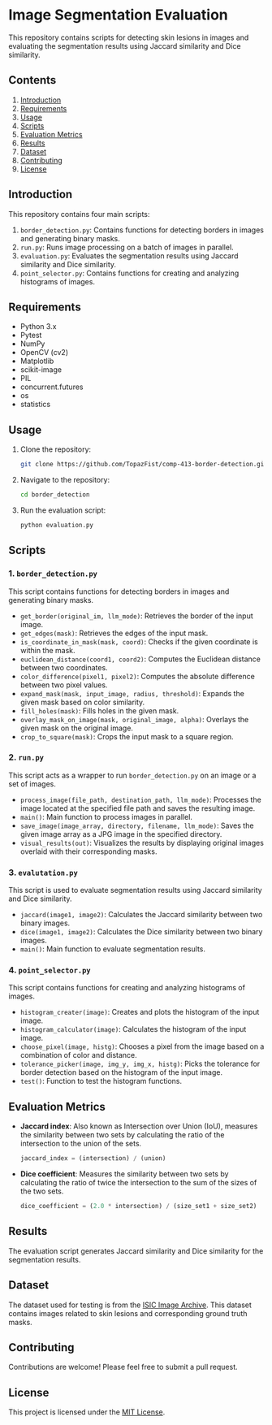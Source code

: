 # Image Segmentation Evaluation

This repository contains scripts for detecting skin lesions in images and evaluating the segmentation results using Jaccard similarity and Dice similarity.

## Contents

1. [Introduction](#introduction)
2. [Requirements](#requirements)
3. [Usage](#usage)
4. [Scripts](#scripts)
5. [Evaluation Metrics](#evaluation-metrics)
6. [Results](#results)
7. [Dataset](#dataset)
8. [Contributing](#contributing)
9. [License](#license)

## Introduction

This repository contains four main scripts:

1. `border_detection.py`: Contains functions for detecting borders in images and generating binary masks.
2. `run.py`: Runs image processing on a batch of images in parallel.
3. `evaluation.py`: Evaluates the segmentation results using Jaccard similarity and Dice similarity.
4. `point_selector.py`: Contains functions for creating and analyzing histograms of images.

## Requirements

- Python 3.x
- Pytest
- NumPy
- OpenCV (cv2)
- Matplotlib
- scikit-image
- PIL
- concurrent.futures
- os
- statistics

## Usage

1. Clone the repository:

    ```bash
    git clone https://github.com/TopazFist/comp-413-border-detection.git
    ```

2. Navigate to the repository:

    ```bash
    cd border_detection
    ```

3. Run the evaluation script:

    ```bash
    python evaluation.py
    ```

## Scripts

### 1. `border_detection.py`

This script contains functions for detecting borders in images and generating binary masks.

- `get_border(original_im, llm_mode)`: Retrieves the border of the input image.
- `get_edges(mask)`: Retrieves the edges of the input mask.
- `is_coordinate_in_mask(mask, coord)`: Checks if the given coordinate is within the mask.
- `euclidean_distance(coord1, coord2)`: Computes the Euclidean distance between two coordinates.
- `color_difference(pixel1, pixel2)`: Computes the absolute difference between two pixel values.
- `expand_mask(mask, input_image, radius, threshold)`: Expands the given mask based on color similarity.
- `fill_holes(mask)`: Fills holes in the given mask.
- `overlay_mask_on_image(mask, original_image, alpha)`: Overlays the given mask on the original image.
- `crop_to_square(mask)`: Crops the input mask to a square region.

### 2. `run.py`

This script acts as a wrapper to run `border_detection.py` on an image or a set of images.

- `process_image(file_path, destination_path, llm_mode)`: Processes the image located at the specified file path and saves the resulting image.
- `main()`: Main function to process images in parallel.
- `save_image(image_array, directory, filename, llm_mode)`: Saves the given image array as a JPG image in the specified directory.
- `visual_results(out)`: Visualizes the results by displaying original images overlaid with their corresponding masks.

### 3. `evalutation.py`

This script is used to evaluate segmentation results using Jaccard similarity and Dice similarity.

- `jaccard(image1, image2)`: Calculates the Jaccard similarity between two binary images.
- `dice(image1, image2)`: Calculates the Dice similarity between two binary images.
- `main()`: Main function to evaluate segmentation results.

### 4. `point_selector.py`

This script contains functions for creating and analyzing histograms of images.

- `histogram_creater(image)`: Creates and plots the histogram of the input image.
- `histogram_calculator(image)`: Calculates the histogram of the input image.
- `choose_pixel(image, histg)`: Chooses a pixel from the image based on a combination of color and distance.
- `tolerance_picker(image, img_y, img_x, histg)`: Picks the tolerance for border detection based on the histogram of the input image.
- `test()`: Function to test the histogram functions.

## Evaluation Metrics

- **Jaccard index**: Also known as Intersection over Union (IoU), measures the similarity between two sets by calculating the ratio of the intersection to the union of the sets.
    ```python
    jaccard_index = (intersection) / (union)
    ```

- **Dice coefficient**: Measures the similarity between two sets by calculating the ratio of twice the intersection to the sum of the sizes of the two sets.
    ```python
    dice_coefficient = (2.0 * intersection) / (size_set1 + size_set2)
    ```

## Results

The evaluation script generates Jaccard similarity and Dice similarity for the segmentation results.

## Dataset

The dataset used for testing is from the [ISIC Image Archive](https://www.isic-archive.com/). This dataset contains images related to skin lesions and corresponding ground truth masks.

## Contributing

Contributions are welcome! Please feel free to submit a pull request.

## License

This project is licensed under the [MIT License](LICENSE).
